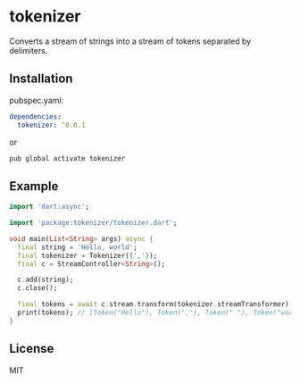 # tokenizer

Converts a stream of strings into a stream of tokens separated by delimiters.

## Installation

pubspec.yaml:

```yaml
dependencies:
  tokenizer: ^0.0.1
```

or

```sh
pub global activate tokenizer
```

## Example

```dart
import 'dart:async';

import 'package:tokenizer/tokenizer.dart';

void main(List<String> args) async {
  final string = 'Hello, world';
  final tokenizer = Tokenizer({','});
  final c = StreamController<String>();

  c.add(string);
  c.close();

  final tokens = await c.stream.transform(tokenizer.streamTransformer).toList();
  print(tokens); // [Token("Hello"), Token(","), Token(" "), Token("world")]
}

```

## License

MIT
